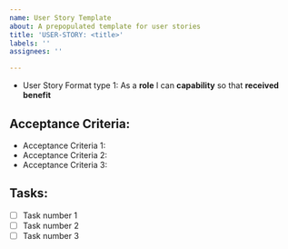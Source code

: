 ```yaml
---
name: User Story Template
about: A prepopulated template for user stories
title: 'USER-STORY: <title>'
labels: ''
assignees: ''

---
```


* User Story Format type 1: As a **role** I can **capability** so that **received benefit**

## Acceptance Criteria:
* Acceptance Criteria 1:
* Acceptance Criteria 2:
* Acceptance Criteria 3:

## Tasks:

- [ ] Task number 1
- [ ] Task number 2
- [ ] Task number 3
